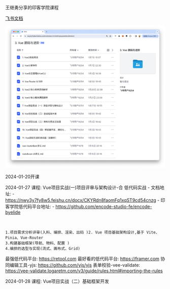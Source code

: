 王继勇分享的印客学院课程

[飞书文档](https://nwy3y7fy8w5.feishu.cn/drive/folder/LtCnfo9PclpQujdoM0kcMFaNnkh)

![image-20240129103305230](assets/image-20240129103305230.png)

2024-01-20开课

2024-01-27 课程: Vue项目实战(一)项目评审与架构设计-合
    低代码实战
        - 文档地址:
                - https://nwy3y7fy8w5.feishu.cn/docx/CKYRdn8faomFq1xqST9cd54cnzg
                - 印客学院低代码平台地址:
                        - https://github.com/encode-studio-fe/encode-byelide

​    

    1.项目需求分析评审(入料、编排、渲染、出码 )2. Vue 项目基础架构设计,基于 Vite、Pinia、Vue-Router
    3.构建基础框架(导航、物料、配置 )
    4.编排的选型与实现(流式、画布式、Grid)


最强低代码平台: https://retool.com
最好看的低代码平台: https://framer.com
协同编辑工具-yjs: https://github.com/yjs/yjs
表单校验-vee-validate: https://vee-validate.logaretm.com/v3/guide/rules.html#importing-the-rules

2024-01-28 课程: Vue项目实战（二）基础框架开发